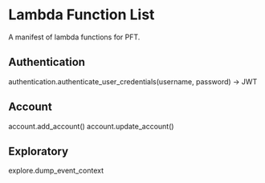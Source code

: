 # Lambda Function List

A manifest of lambda functions for PFT.

## Authentication
authentication.authenticate_user_credentials(username, password) -> JWT

## Account
account.add_account(<spec>)
account.update_account(<spec>)

## Exploratory
explore.dump_event_context
